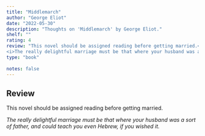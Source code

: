 ```yaml
---
title: "Middlemarch"
author: "George Eliot"
date: "2022-05-30"
description: "Thoughts on 'Middlemarch' by George Eliot."
shelf: ""
rating: 4
review: "This novel should be assigned reading before getting married.<br/><br/>
<i>The really delightful marriage must be that where your husband was a sort of father, and could teach you even Hebrew, if you wished it.</i>"
type: "book"
 
notes: false
---
```


## Review

This novel should be assigned reading before getting married.

_The really delightful marriage must be that where your husband was a sort of father, and could teach you even Hebrew, if you wished it._
